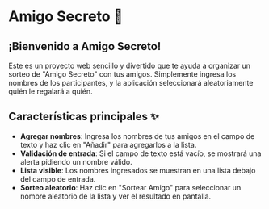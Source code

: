 # Amigo Secreto 🎁

## ¡Bienvenido a **Amigo Secreto**! 
Este es un proyecto web sencillo y divertido que te ayuda a organizar un sorteo de "Amigo Secreto" con tus amigos. Simplemente ingresa los nombres de los participantes, y la aplicación seleccionará aleatoriamente quién le regalará a quién.

## Características principales ✨

- **Agregar nombres**: Ingresa los nombres de tus amigos en el campo de texto y haz clic en "Añadir" para agregarlos a la lista.
- **Validación de entrada**: Si el campo de texto está vacío, se mostrará una alerta pidiendo un nombre válido.
- **Lista visible**: Los nombres ingresados se muestran en una lista debajo del campo de entrada.
- **Sorteo aleatorio**: Haz clic en "Sortear Amigo" para seleccionar un nombre aleatorio de la lista y ver el resultado en pantalla.

